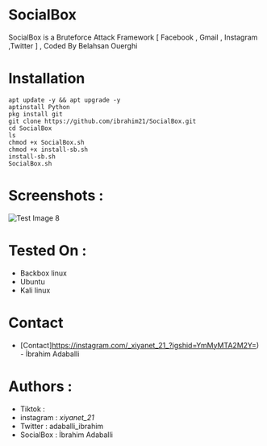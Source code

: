 # SocialBox
SocialBox is a Bruteforce Attack Framework [ Facebook , Gmail , Instagram ,Twitter ] , Coded By Belahsan Ouerghi
# Installation
```
apt update -y && apt upgrade -y
aptinstall Python
pkg install git
git clone https://github.com/ibrahim21/SocialBox.git
cd SocialBox
ls
chmod +x SocialBox.sh
chmod +x install-sb.sh
install-sb.sh
SocialBox.sh
```
# Screenshots :
![Test Image 8](https://raw.githubusercontent.com/TunisianEagles/SocialBox/master/Screenshots/sb.png)
# Tested On :
* Backbox linux
* Ubuntu 
* Kali linux
# Contact
* [Contact]https://instagram.com/_xiyanet_21_?igshid=YmMyMTA2M2Y=) - İbrahim Adaballi 
# Authors :
* Tiktok     : 
* instagram : _xiyanet_21_
* Twitter   : adaballi_ibrahim
* SocialBox : İbrahim Adaballi 
